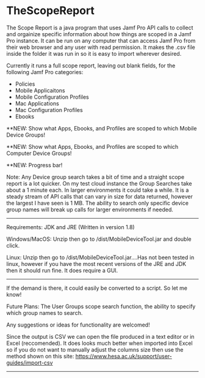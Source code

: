 # TheScopeReport
The Scope Report is a java program that uses Jamf Pro API calls to collect and orgainize specific information about how things are scoped in a Jamf Pro instance. It can be run on any computer that can access Jamf Pro from their web browser and any user with read permission. It makes the .csv file inside the folder it was run in so it is easy to import wherever desired.

Currently it runs a full scope report, leaving out blank fields, for the following Jamf Pro categories: 
- Policies
- Mobile Applicaitons
- Mobile Configuration Profiles
- Mac Applications
- Mac Configuration Profiles
- Ebooks

**NEW: Show what Apps, Ebooks, and Profiles are scoped to which Mobile Device Groups!

**NEW: Show what Apps, Ebooks, and Profiles are scoped to which Computer Device Groups!

**NEW: Progress bar! 

Note: Any Device group search takes a bit of time and a straight scope report is a lot quicker. On my test cloud instance the Group Searches take about a 1 minute each. In larger environments it could take a while. It is a steady stream of API calls that can vary in size for data returned, however the largest I have seen is 1 MB. The ability to search only specific device group names will break up calls for larger environments if needed. 

----------------------------------------------------------------------------------------------------

Requirements: JDK and JRE (Written in version 1.8)

Windows/MacOS: Unzip then go to /dist/MobileDeviceTool.jar and double click.

Linux: Unzip then go to /dist/MobileDeviceTool.jar....Has not been tested in linux, however if you have the most recent versions of the JRE and JDK then it should run fine. It does require a GUI. 

-----------------------------------------------------------------------------------------------------

If the demand is there, it could easily be converted to a script. So let me know!

Future Plans: The User Groups scope search function, the ability to specify which group names to search.

Any suggestions or ideas for functionality are welcomed!

Since the output is CSV we can open the file produced in a text editor or in Excel (reccomended). It does looks much better when imported into Excel so if you do not want to manually adjust the columns size then use the method shown on this site: https://www.hesa.ac.uk/support/user-guides/import-csv

________________________________________________________________________________________________________
